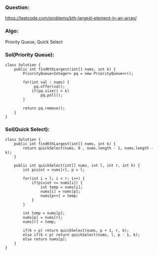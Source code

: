 ### Question:
https://leetcode.com/problems/kth-largest-element-in-an-array/

### Algo:
Priority Queue, Quick Select

### Sol(Priority Queue):
```
class Solution {
    public int findKthLargest(int[] nums, int k) {
        PriorityQueue<Integer> pq = new PriorityQueue<>();
        
        for(int val : nums) {
             pq.offer(val);
            if(pq.size() > k)
                pq.poll();
        }
        
        return pq.remove();
    }
}
```

### Sol(Quick Select):
```
class Solution {
    public int findKthLargest(int[] nums, int k) {
        return quickSelect(nums, 0 , nums.length - 1, nums.length - k);
    }
    
    public int quickSelect(int[] nums, int l, int r, int k) {
        int piviot = nums[r], p = l;
        
        for(int i = l; i < r; i++) {
            if(piviot >= nums[i]) {
                int temp = nums[i];
                nums[i] = nums[p];
                nums[p++] = temp;
            }
        }
        
        int temp = nums[p];
        nums[p] = nums[r];
        nums[r] = temp;
        
        if(k > p) return quickSelect(nums, p + 1, r, k);
        else if(k < p) return quickSelect(nums, l, p - 1, k);
        else return nums[p];
    }
}
```
